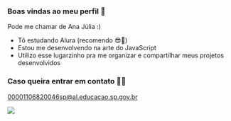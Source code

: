 ### Boas vindas ao meu perfil 💮

Pode me chamar de Ana Júlia :)

- Tõ estudando Alura (recomendo 😎🤙)
- Estou me desenvolvendo na arte do JavaScript
- Utilizo esse lugarzinho pra me organizar e compartilhar meus projetos desenvolvidos

### Caso queira entrar em contato 📧💠

00001106820046sp@al.educacao.sp.gov.br

![](https://media1.tenor.com/m/jNpPHSrOASEAAAAC/one-piece.gif)

